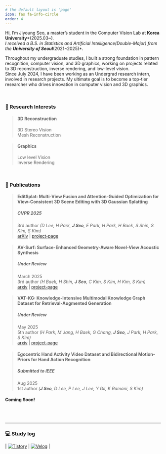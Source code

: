 ```yaml
---
# the default layout is 'page'
icon: fas fa-info-circle
order: 4
---
```

Hi, I’m Jiyoung Seo, a master’s student in the Computer Vision Lab at **Korea University***(2025.03~)*. <br>
I received a B.S. in Statistics and Artificial Intelligence(Double-Major) from the **University of Seoul***(2021~2025)*. <br>

Throughout my undergraduate studies, I built a strong foundation in pattern recognition, computer vision, and 3D graphics, working on projects related to 3D reconstruction, inverse rendering, and low-level vision. <br>
Since July 2024, I have been working as an Undergrad research intern, involved in research projects. My ultimate goal is to become a top-tier researcher who drives innovation in computer vision and 3D graphics. <br>


<br/>

### 🎯 Research Interests
> #### 3D Reconstruction <span style="color:grey"> </span>
> 3D Stereo Vision <br>
> Mesh Reconstruction

> #### Graphics <span style="color:grey"> </span>
> Low level Vision <br>
> Inverse Rendering

<br>

### 📄 Publications
> #### EditSplat: Multi-View Fusion and Attention-Guided Optimization for View-Consistent 3D Scene Editing with 3D Gaussian Splatting <span style="color:grey"> </span>
> 
> ##### **CVPR 2025**
> 3rd author *(D Lee, H Park, **J Seo**, E Park, H Park, H Baek, S Shin, S Kim, S Kim)*  <br>
> [arXiv](https://arxiv.org/pdf/2412.11520) |
> [project-page](https://kuai-lab.github.io/editsplat2024/) 

> #### AV-Surf: Surface-Enhanced Geometry-Aware Novel-View Acoustic Synthesis <span style="color:grey"> </span>
> ##### ***Under Review*** 
> March 2025 <br>
> 3rd author *(H Baek, H Shin, **J Seo**, C Kim, S Kim, H Kim, S Kim)*  <br>
> [arxiv](https://arxiv.org/pdf/2503.12806) |
> [project-page](https://avsurf.github.io/)

> #### VAT-KG: Knowledge-Intensive Multimodal Knowledge Graph Dataset for Retrieval-Augmented Generation <span style="color:grey"> </span>
> ##### ***Under Revie*w** 
> May 2025 <br>
> 5th author *(H Park, M Jang, H Baek, G Chang, **J Seo**, J Park, H Park, S Kim)*  <br>
> [arxiv](https://arxiv.org/pdf/2506.21556) |
> [project-page](https://vatkg.github.io)

> #### Egocentric Hand Activity Video Dataset and Bidirectional Motion-Priors for Hand Action Recognition
> ##### ***Submitted to IEEE*** 
> Aug 2025 <br>
> 1st author *(**J Seo**, D Lee, P Lee, J Lee, Y Gil, K Ramani, S Kim)*  <br>

#### Coming Soon!



<br> <br>

---

### 💻 Study log
| [![Tistory](https://img.shields.io/badge/Tistory-FF5722?style=for-the-badge&logo=Tistory&logoColor=white)](https://zy0-ng531.tistory.com/) | [![Velog](https://img.shields.io/badge/Velog-20C997?style=for-the-badge&logo=Velog&logoColor=white)](https://velog.io/@zyounguri/posts) |

